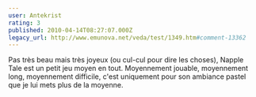 ```yaml
---
user: Antekrist
rating: 3
published: 2010-04-14T08:27:07.000Z
legacy_url: http://www.emunova.net/veda/test/1349.htm#comment-13362
---
```

Pas très beau mais très joyeux (ou cul-cul pour dire les choses), Napple Tale est un petit jeu moyen en tout. Moyennement jouable, moyennement long, moyennement difficile, c'est uniquement pour son ambiance pastel que je lui mets plus de la moyenne.